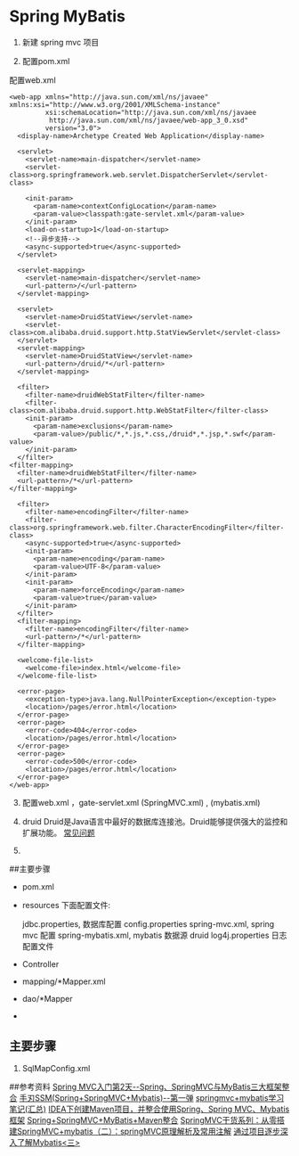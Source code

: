 # Spring MyBatis


1. 新建 spring mvc 项目

2. 配置pom.xml 


配置web.xml 
```
<web-app xmlns="http://java.sun.com/xml/ns/javaee" xmlns:xsi="http://www.w3.org/2001/XMLSchema-instance"
         xsi:schemaLocation="http://java.sun.com/xml/ns/javaee
          http://java.sun.com/xml/ns/javaee/web-app_3_0.xsd"
         version="3.0">
  <display-name>Archetype Created Web Application</display-name>

  <servlet>
    <servlet-name>main-dispatcher</servlet-name>
    <servlet-class>org.springframework.web.servlet.DispatcherServlet</servlet-class>

    <init-param>
      <param-name>contextConfigLocation</param-name>
      <param-value>classpath:gate-servlet.xml</param-value>
    </init-param>
    <load-on-startup>1</load-on-startup>
    <!--异步支持-->
    <async-supported>true</async-supported>
  </servlet>

  <servlet-mapping>
    <servlet-name>main-dispatcher</servlet-name>
    <url-pattern>/</url-pattern>
  </servlet-mapping>

  <servlet>
    <servlet-name>DruidStatView</servlet-name>
    <servlet-class>com.alibaba.druid.support.http.StatViewServlet</servlet-class>
  </servlet>
  <servlet-mapping>
    <servlet-name>DruidStatView</servlet-name>
    <url-pattern>/druid/*</url-pattern>
  </servlet-mapping>

  <filter>
    <filter-name>druidWebStatFilter</filter-name>
    <filter-class>com.alibaba.druid.support.http.WebStatFilter</filter-class>
    <init-param>
      <param-name>exclusions</param-name>
      <param-value>/public/*,*.js,*.css,/druid*,*.jsp,*.swf</param-value>
    </init-param>
  </filter>
<filter-mapping>
  <filter-name>druidWebStatFilter</filter-name>
  <url-pattern>/*</url-pattern>
</filter-mapping>

  <filter>
    <filter-name>encodingFilter</filter-name>
    <filter-class>org.springframework.web.filter.CharacterEncodingFilter</filter-class>
    <async-supported>true</async-supported>
    <init-param>
      <param-name>encoding</param-name>
      <param-value>UTF-8</param-value>
    </init-param>
    <init-param>
      <param-name>forceEncoding</param-name>
      <param-value>true</param-value>
    </init-param>
  </filter>
  <filter-mapping>
    <filter-name>encodingFilter</filter-name>
    <url-pattern>/*</url-pattern>
  </filter-mapping>
  
  <welcome-file-list>
    <welcome-file>index.html</welcome-file>
  </welcome-file-list>

  <error-page>
    <exception-type>java.lang.NullPointerException</exception-type>
    <location>/pages/error.html</location>
  </error-page>
  <error-page>
    <error-code>404</error-code>
    <location>/pages/error.html</location>
  </error-page>
  <error-page>
    <error-code>500</error-code>
    <location>/pages/error.html</location>
  </error-page>
</web-app>

```


3. 配置web.xml ，gate-servlet.xml (SpringMVC.xml) , (mybatis.xml)

4. druid Druid是Java语言中最好的数据库连接池。Druid能够提供强大的监控和扩展功能。
[常见问题](https://github.com/alibaba/druid/wiki/%E5%B8%B8%E8%A7%81%E9%97%AE%E9%A2%98)


5. 

[](http://blog.csdn.net/freeland1)

[](http://www.cnblogs.com/liuyang0/p/6445211.html?utm_source=tuicool&utm_medium=referral)


##主要步骤

- pom.xml
- resources 下面配置文件:
  
  jdbc.properties, 数据库配置    config.properties 
  spring-mvc.xml,  spring mvc 配置
  spring-mybatis.xml,  mybatis 数据源  druid
  log4j.properties    日志配置文件
     




- Controller
- mapping/*Mapper.xml
- dao/*Mapper
- 



## 主要步骤

1. SqlMapConfig.xml

[](http://elim.iteye.com/blog/1841033)

##参考资料
[Spring MVC入门第2天--Spring、SpringMVC与MyBatis三大框架整合](http://blog.csdn.net/lutianfeiml/article/details/51804535?utm_source=tuicool&utm_medium=referral)
[手刃SSM(Spring+SpringMVC+Mybatis)--第一弹](http://www.jianshu.com/p/c4e8ff157bdc)
[springmvc+mybatis学习笔记(汇总)](http://blog.csdn.net/h3243212/article/details/51016271)
[IDEA下创建Maven项目，并整合使用Spring、Spring MVC、Mybatis框架](http://www.cnblogs.com/liuyang0/p/6445211.html?utm_source=tuicool&utm_medium=referral)
[Spring+SpringMVC+MyBatis+Maven整合](http://www.jianshu.com/p/1ceeada223cf)
[SpringMVC干货系列：从零搭建SpringMVC+mybatis（二）：springMVC原理解析及常用注解](http://www.jianshu.com/p/135693f589c4?utm_source=tuicool&utm_medium=referral)
[通过项目逐步深入了解Mybatis<三>](http://blog.csdn.net/tzs_1041218129/article/details/53456677)
[]()
[]()
[]()
[]()
[]()
[]()








